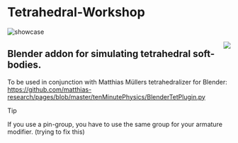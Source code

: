 # Tetrahedral-Workshop
![showcase](https://github.com/user-attachments/assets/f87ff4e4-7689-4f92-8ae8-112ee3d83bcb)

<div class="test">
<img style="flex" align="right" src="https://github.com/user-attachments/assets/cfd3b9c5-4b09-4fd2-8a63-7de76b9f94ee">
</div>

## Blender addon for simulating tetrahedral soft-bodies.

To be used in conjunction with Matthias Müllers tetrahedralizer for Blender:
https://github.com/matthias-research/pages/blob/master/tenMinutePhysics/BlenderTetPlugin.py

> [!TIP]
> If you use a pin-group, you have to use the same group for your armature modifier.
> (trying to fix this)
